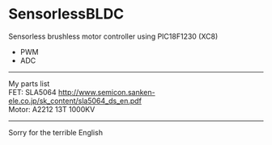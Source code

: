 # SensorlessBLDC
Sensorless brushless motor controller using PIC18F1230 (XC8)  
* PWM  
* ADC  

-------------------------------------------
My parts list  
FET: SLA5064 http://www.semicon.sanken-ele.co.jp/sk_content/sla5064_ds_en.pdf  
Motor: A2212 13T 1000KV  

-------------------------------------------
Sorry for the terrible English  
